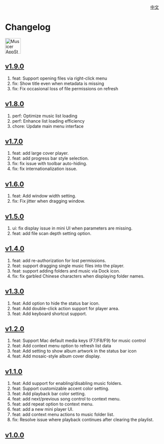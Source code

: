 <p align="right">
  <a href="./CHANGELOG.zh.md">中文</a>
</p>
<!--rehype:style=float: right; bottom: -36px; position: relative;-->

Changelog
===

<a target="_blank" href="https://apps.apple.com/app/musicer/6745227444" title="Musicer for macOS">
<img alt="Musicer AppStore" src="https://jaywcjlove.github.io/sb/download/macos.svg" height="51">
</a>

## [v1.9.0](https://github.com/jaywcjlove/musicer/releases/tag/v1.9.0)

1. feat: Support opening files via right-click menu
2. fix: Show title even when metadata is missing
3. fix: Fix occasional loss of file permissions on refresh

## [v1.8.0](https://github.com/jaywcjlove/musicer/releases/tag/v1.8.0)

1. perf: Optimize music list loading
2. perf: Enhance list loading efficiency  
3. chore: Update main menu interface

## [v1.7.0](https://github.com/jaywcjlove/musicer/releases/tag/v1.7.0)

1. feat: add large cover player.
2. feat: add progress bar style selection.
3. fix: fix issue with toolbar auto-hiding.
4. fix: fix internationalization issue.

## [v1.6.0](https://github.com/jaywcjlove/musicer/releases/tag/v1.6.0)

1. feat: Add window width setting.
2. fix: Fix jitter when dragging window.

## [v1.5.0](https://github.com/jaywcjlove/musicer/releases/tag/v1.5.0)

1. ui: fix display issue in mini UI when parameters are missing.
2. feat: add file scan depth setting option.

## [v1.4.0](https://github.com/jaywcjlove/musicer/releases/tag/v1.4.0)

1. feat: add re-authorization for lost permissions.
2. feat: support dragging single music files into the player.
3. feat: support adding folders and music via Dock icon.
4. fix: fix garbled Chinese characters when displaying folder names.

## [v1.3.0](https://github.com/jaywcjlove/musicer/releases/tag/v1.3.0)

1. feat: Add option to hide the status bar icon.
2. feat: Add double-click action support for player area.
3. feat: Add keyboard shortcut support.

## [v1.2.0](https://github.com/jaywcjlove/musicer/releases/tag/v1.2.0)

1. feat: Support Mac default media keys (F7/F8/F9) for music control
2. feat: Add context menu option to refresh list data
3. feat: Add setting to show album artwork in the status bar icon
4. feat: Add mosaic-style album cover display.

## [v1.1.0](https://github.com/jaywcjlove/musicer/releases/tag/v1.1.0)

1. feat: Add support for enabling/disabling music folders.
2. feat: Support customizable accent color setting.
3. feat: Add playback bar color setting.
4. feat: add next/previous song control to context menu.
5. feat: add repeat option to context menu.
6. feat: add a new mini player UI.
7. feat: add context menu actions to music folder list.
8. fix: Resolve issue where playback continues after clearing the playlist.

## [v1.0.0](https://github.com/jaywcjlove/musicer/releases/tag/v1.0.0)